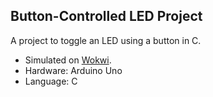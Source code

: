 ## Button-Controlled LED Project
A project to toggle an LED using a button in C.
- Simulated on [Wokwi](https://wokwi.com/projects/439711527075372033).
- Hardware: Arduino Uno
- Language: C
